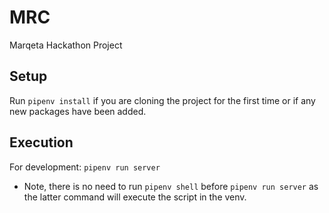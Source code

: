 
# MRC

Marqeta Hackathon Project

## Setup

Run `pipenv install` if you are cloning the project for the first time or if any new packages have been added.

## Execution

For development: `pipenv run server`

- Note, there is no need to run `pipenv shell` before `pipenv run server` as the latter command will execute the script in the venv.
